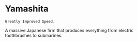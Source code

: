 # Yamashita

	Greatly Improved Speed.
	
A massive Japanese firm that produces everything from electric toothbrushes to submarines.